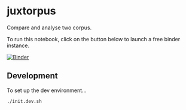 # juxtorpus

Compare and analyse two corpus.

To run this notebook, click on the button below to launch a free binder instance.

[//]: # ([![Binder]&#40;https://binderhub.atap-binder.cloud.edu.au/badge_logo.svg&#41;]&#40;https://binderhub.atap-binder.cloud.edu.au/v2/gh/Sydney-Informatics-Hub/juxtorpus/DH_workshop_140323?labpath=notebooks%2FDH%20demo%2FDemo-final.ipynb&#41;)
[//]: # ([![Binder]&#40;https://binderhub.atap-binder.cloud.edu.au/badge_logo.svg&#41;]&#40;https://binderhub.atap-binder.cloud.edu.au/v2/gh/Sydney-Informatics-Hub/juxtorpus/arrnet_presentation?labpath=notebooks%2Fdemos%2FDemo-ARRNet.ipynb&#41;)
[![Binder](https://binderhub.atap-binder.cloud.edu.au/badge_logo.svg)](https://binderhub.atap-binder.cloud.edu.au/v2/gh/Sydney-Informatics-Hub/juxtorpus/feat/integration_concordance?labpath=notebooks%2Fdemos%2Fdigital_humanities_day%2Fdh_day.ipynb)


## Development

To set up the dev environment...

```shell
./init.dev.sh
```